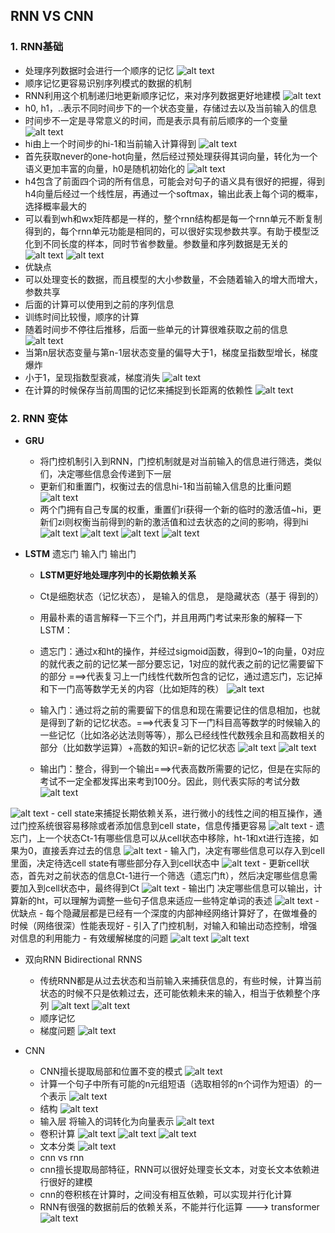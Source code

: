 ## RNN VS CNN
### 1. RNN基础
- 处理序列数据时会进行一个顺序的记忆
![alt text](figures/image-58.png)
- 顺序记忆更容易识别序列模式的数据的机制
- RNN利用这个机制递归地更新顺序记忆，来对序列数据更好地建模
![alt text](figures/image-59.png)
- h0, h1，..表示不同时间步下的一个状态变量，存储过去以及当前输入的信息
- 时间步不一定是寻常意义的时间，而是表示具有前后顺序的一个变量
![alt text](figures/image-60.png)
- hi由上一个时间步的hi-1和当前输入计算得到
![alt text](figures/image-61.png)
- 首先获取never的one-hot向量，然后经过预处理获得其词向量，转化为一个语义更加丰富的向量，h0是随机初始化的
![alt text](figures/image-62.png)
- h4包含了前面四个词的所有信息，可能会对句子的语义具有很好的把握，得到h4向量后经过一个线性层，再通过一个softmax，输出此表上每个词的概率，选择概率最大的
- 可以看到wh和wx矩阵都是一样的，整个rnn结构都是每一个rnn单元不断复制得到的，每个rnn单元功能是相同的，可以很好实现参数共享。有助于模型泛化到不同长度的样本，同时节省参数量。参数量和序列数据是无关的
![alt text](figures/image-63.png)
![alt text](figures/image-64.png)
- 优缺点
- 可以处理变长的数据，而且模型的大小参数量，不会随着输入的增大而增大，参数共享
- 后面的计算可以使用到之前的序列信息
- 训练时间比较慢，顺序的计算
- 随着时间步不停往后推移，后面一些单元的计算很难获取之前的信息
![alt text](figures/image-65.png)
- 当第n层状态变量与第n-1层状态变量的偏导大于1，梯度呈指数型增长，梯度爆炸
- 小于1，呈现指数型衰减，梯度消失
![alt text](figures/image-66.png)
- 在计算的时候保存当前周围的记忆来捕捉到长距离的依赖性
![alt text](figures/image-67.png)

### 2. RNN 变体
- **GRU**
    - 将门控机制引入到RNN，门控机制就是对当前输入的信息进行筛选，类似们，决定哪些信息会传递到下一层
    - 更新们和重置门，权衡过去的信息hi-1和当前输入信息的比重问题
![alt text](figures/image-68.png)
    - 两个门拥有自己专属的权重，重置们ri获得一个新的临时的激活值~hi，更新们zi则权衡当前得到的新的激活值和过去状态的之间的影响，得到hi
    ![alt text](figures/image-69.png)
    ![alt text](figures/image-70.png)
    ![alt text](figures/image-71.png)
    ![alt text](figures/image-72.png)

- **LSTM** 遗忘门 输入门 输出门
    - **LSTM更好地处理序列中的长期依赖关系**
    - Ct是细胞状态（记忆状态）， 是输入的信息， 是隐藏状态（基于 得到的）
    - 用最朴素的语言解释一下三个门，并且用两门考试来形象的解释一下LSTM：

    - 遗忘门：通过x和ht的操作，并经过sigmoid函数，得到0~1的向量，0对应的就代表之前的记忆某一部分要忘记，1对应的就代表之前的记忆需要留下的部分 ===>代表复习上一门线性代数所包含的记忆，通过遗忘门，忘记掉和下一门高等数学无关的内容（比如矩阵的秩）
    ![alt text](figures/遗忘门.png)

    - 输入门：通过将之前的需要留下的信息和现在需要记住的信息相加，也就是得到了新的记忆状态。===>代表复习下一门科目高等数学的时候输入的一些记忆（比如洛必达法则等等），那么已经线性代数残余且和高数相关的部分（比如数学运算）+高数的知识=新的记忆状态
    ![alt text](figures/输入门.png)
    ![alt text](figures/记忆状态.png)

    - 输出门：整合，得到一个输出===>代表高数所需要的记忆，但是在实际的考试不一定全都发挥出来考到100分。因此，则代表实际的考试分数
    ![alt text](figures/输出门.png)

![alt text](figures/image-73.png)
    - cell state来捕捉长期依赖关系，进行微小的线性之间的相互操作，通过门控系统很容易移除或者添加信息到cell state，信息传播更容易
![alt text](figures/image-74.png)
    - 遗忘门，上一个状态Ct-1有哪些信息可以从cell状态中移除，ht-1和xt进行连接，如果为0，直接丢弃过去的信息
![alt text](figures/image-75.png)
    - 输入门，决定有哪些信息可以存入到cell里面，决定待选cell state有哪些部分存入到cell状态中 
    ![alt text](figures/image-76.png)
    - 更新cell状态，首先对之前状态的信息Ct-1进行一个筛选（遗忘门ft），然后决定哪些信息需要加入到cell状态中，最终得到Ct
    ![alt text](figures/image-77.png)
    - 输出门 决定哪些信息可以输出，计算新的ht，可以理解为调整一些句子信息来适应一些特定单词的表述
    ![alt text](figures/image-78.png)
    - 优缺点
    - 每个隐藏层都是已经有一个深度的内部神经网络计算好了，在做堆叠的时候（网络很深）性能表现好
    - 引入了门控机制，对输入和输出动态控制，增强对信息的利用能力
    - 有效缓解梯度的问题
    ![alt text](figures/image-79.png)
![alt text](figures/LSTM.png)


- 双向RNN Bidirectional RNNS
    - 传统RNN都是从过去状态和当前输入来捕获信息的，有些时候，计算当前状态的时候不只是依赖过去，还可能依赖未来的输入，相当于依赖整个序列
![alt text](figures/image-80.png)
![alt text](figures/image-81.png)
    - 顺序记忆
    - 梯度问题
![alt text](figures/image-82.png)

- CNN
    - CNN擅长提取局部和位置不变的模式
    ![alt text](figures/image-83.png)
    - 计算一个句子中所有可能的n元组短语（选取相邻的n个词作为短语）的一个表示
    ![alt text](figures/image-84.png)
    - 结构
    ![alt text](figures/image-85.png)
    - 输入层 将输入的词转化为向量表示
    ![alt text](figures/image-86.png)
    - 卷积计算
    ![alt text](figures/image-87.png)
    ![alt text](figures/image-88.png)
    ![alt text](figures/image-89.png)
    - 文本分类
    ![alt text](figures/image-90.png)
    - cnn vs rnn
    - cnn擅长提取局部特征，RNN可以很好处理变长文本，对变长文本依赖进行很好的建模
    - cnn的卷积核在计算时，之间没有相互依赖，可以实现并行化计算
    - RNN有很强的数据前后的依赖关系，不能并行化运算 ---> transformer
    ![alt text](figures/image-91.png)